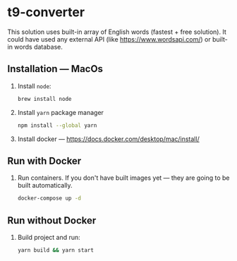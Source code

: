 # t9-converter

This solution uses built-in array of English words (fastest + free solution). It could have used any external API (like https://www.wordsapi.com/) or built-in words database.

## Installation — MacOs

1. Install `node`:

   ```sh
   brew install node
   ```

1. Install `yarn` package manager

   ```sh
   npm install --global yarn
   ```

1. Install docker — https://docs.docker.com/desktop/mac/install/

## Run with Docker

1. Run containers. If you don't have built images yet — they are going to be built automatically.

   ```sh
   docker-compose up -d
   ```

## Run without Docker

1. Build project and run:

   ```sh
   yarn build && yarn start
   ```
